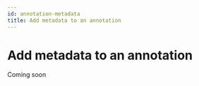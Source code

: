 ```yaml
---
id: annotation-metadata
title: Add metadata to an annotation
---
```


# Add metadata to an annotation

Coming soon